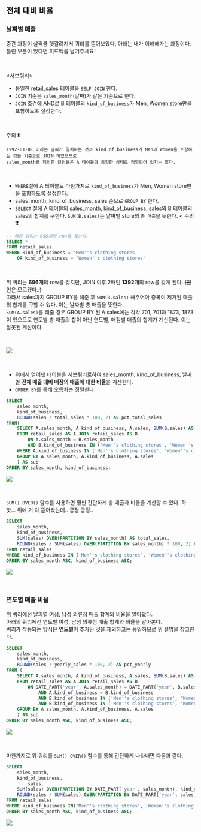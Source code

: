 ## 전체 대비 비율
### 날짜별 매출 
중간 과정이 살짝쿵 헷갈려져서 쿼리를 뜯어보았다. 아래는 내가 이해해가는 과정이다. 틀린 부분이 있다면 피드백을 남겨주세요!

<br>

<서브쿼리>
- 동일한 retail_sales 테이블을 `SELF JOIN` 한다.
- `JOIN` 기준은 `sales_month`(날짜)가 같은 기준으로 한다.
- `JOIN` 조건에 AND로 B 테이블의 `kind_of_business`가 Men, Women store만을 포함하도록 설정한다.
<br>

주의 ❗❗<br>
```
1992-01-01 이라는 날짜가 일치하는 것과 kind_of_business가 Men과 Women을 포함하는 것을 기준으로 JOIN 하였으므로
sales_month를 제외한 컬럼들은 A 테이블과 동일한 상태로 정렬되어 있지는 않다.
```
<br>

- `WHERE`절에 A 테이블도 마찬가지로 `kind_of_business`가 Men, Women store만을 포함하도록 설정한다.
- sales_month, kind_of_business, sales 순으로 `GROUP BY` 한다.
- `SELECT` 절에 A 테이블의 sales_month, kind_of_business, sales와 B 테이블의 sales의 합계를 구한다. `SUM(B.sales)`는 날짜별 store의 `총 매출`을 뜻한다.
<
주의 ❗❗<br>
```sql
-- 해당 쿼리는 696개의 row를 갖는다.
SELECT * 
FROM retail_sales
WHERE kind_of_business = 'Men''s clothing stores'
	OR kind_of_business = 'Women''s clothing stores'
```
<br>

위 쿼리는 **696개**의 row를 갖지만, JOIN 이후 2배인 **1392개**의 row를 갖게 된다. ~~(원인은 모르겠다..)~~<br>
따라서 sales까지 GROUP BY를 해준 후 `SUM(B.sales)` 해주어야 중복이 제거된 매출의 합계를 구할 수 있다. 이는 날짜별 총 매출을 뜻한다.<br>
`SUM(A.sales)`를 해줄 경우 GROUP BY 된 A.sales에는 각각 701, 701과 1873, 1873이 있으므로 연도별 총 매출의 합이 아닌 연도별, 매점별 매출의 합계가 계산된다. 이는 잘못된 계산이다.

<br>

![](https://velog.velcdn.com/images/ddoddo/post/978a5585-d5e3-4628-8988-17fb7341bf07/image.png) 

<br>

- 위에서 얻어낸 테이블을 서브쿼리로하여 sales_month, kind_of_business, 날짜별 **전체 매출 대비 매장의 매출에 대한 비율**을 계산한다.
- `ORDER BY`를 통해 오름차순 정렬한다.

```sql
SELECT
	sales_month,
	kind_of_business,
	ROUND(sales / total_sales * 100, 2) AS pct_total_sales
FROM(
	SELECT A.sales_month, A.kind_of_business, A.sales, SUM(B.sales) AS total_sales
	FROM retail_sales AS A JOIN retail_sales AS B
		ON A.sales_month = B.sales_month
		AND B.kind_of_business IN ('Men''s clothing stores', 'Women''s clothing stores')
	WHERE A.kind_of_business IN ('Men''s clothing stores', 'Women''s clothing stores')
	GROUP BY A.sales_month, A.kind_of_business, A.sales
	) AS sub
ORDER BY sales_month, kind_of_business;
```
![](https://velog.velcdn.com/images/ddoddo/post/2a26d86e-ff8e-4a5c-84ae-b4e3eb672695/image.png)

<br>

`SUM() OVER()` 함수를 사용하면 훨씬 간단하게 총 매출과 비율을 계산할 수 있다. 하핫... 위에 거 다 뜯어봤는데.. 긍정 긍정..
```sql
SELECT
	sales_month,
	kind_of_business,
	SUM(sales) OVER(PARTITION BY sales_month) AS total_sales,
	ROUND(sales / SUM(sales) OVER(PARTITION BY sales_month) * 100, 2) AS pct_total_sales
FROM retail_sales
WHERE kind_of_business IN ('Men''s clothing stores', 'Women''s clothing stores')
ORDER BY sales_month ASC, kind_of_business ASC;
```
![](https://velog.velcdn.com/images/ddoddo/post/46a794ae-369c-4c45-b408-316079206f7d/image.png)

<br>

### 연도별 매출 비율
위 쿼리에선 날짜별 여성, 남성 의류점 매출 합계와 비율을 알아봤다.<br>
아래의 쿼리에선 연도별 여성, 남성 의류점 매출 합계와 비율을 알아본다.<br>
쿼리가 작동되는 방식은 **연도별**이 추가된 것을 제외하고는 동일하므로 위 설명을 참고한다.

```sql
SELECT
	sales_month,
	kind_of_business,
	ROUND(sales / yearly_sales * 100, 2) AS pct_yearly
FROM (
	SELECT A.sales_month, A.kind_of_business, A.sales, SUM(B.sales) AS yearly_sales
	FROM retail_sales AS A JOIN retail_sales AS B
		ON DATE_PART('year', A.sales_month) = DATE_PART('year', B.sales_month)
			AND A.kind_of_business = B.kind_of_business
			AND B.kind_of_business IN ('Men''s clothing stores', 'Women''s clothing stores')
			AND B.kind_of_business IN ('Men''s clothing stores', 'Women''s clothing stores')
	GROUP BY A.sales_month, A.kind_of_business, A.sales
	) AS sub
ORDER BY sales_month ASC, kind_of_business ASC;
```
![](https://velog.velcdn.com/images/ddoddo/post/47c9fb08-8008-4b8a-8de4-c7c1a98ac7b5/image.png)

<br>

마찬가지로 위 쿼리를 `SUM() OVER()` 함수를 통해 간단하게 나타내면 다음과 같다.
```sql
SELECT
	sales_month,
	kind_of_business,
    	sales,
	SUM(sales) OVER(PARTITION BY DATE_PART('year', sales_month), kind_of_business) AS yearly_sales,
	ROUND(sales / SUM(sales) OVER(PARTITION BY DATE_PART('year', sales_month), kind_of_business) * 100, 2) AS pct_yearly
FROM retail_sales
WHERE kind_of_business IN('Men''s clothing stores', 'Women''s clothing stores')
ORDER BY sales_month ASC, kind_of_business ASC;
```
![](https://velog.velcdn.com/images/ddoddo/post/f928004e-cbad-4eb8-a9d4-524cea5fdc0b/image.png)
